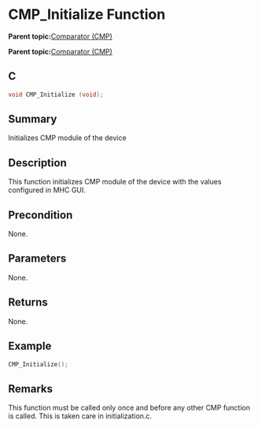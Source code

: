 # CMP\_Initialize Function

**Parent topic:**[Comparator \(CMP\)](GUID-5BD1D290-3AAC-4ABB-A328-057E411239D0.md)

**Parent topic:**[Comparator \(CMP\)](GUID-F17BE981-0CE8-4C1F-8A22-280FD64FEC4B.md)

## C

```c
void CMP_Initialize (void);
```

## Summary

Initializes CMP module of the device

## Description

This function initializes CMP module of the device with the values<br />configured in MHC GUI.

## Precondition

None.

## Parameters

None.

## Returns

None.

## Example

```c
CMP_Initialize();
```

## Remarks

This function must be called only once and before any other CMP function is called. This is taken care in initialization.c.

